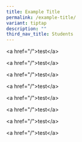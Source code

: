 ```yaml
---
title: Example Title
permalink: /example-title/
variant: tiptap
description: ""
third_nav_title: Students
---
```

<p>&lt;a href="/"&gt;test&lt;/a&gt;</p>
<p>&lt;a href="/"&gt;test&lt;/a&gt;</p>
<p>&lt;a href="/"&gt;test&lt;/a&gt;</p>
<p>&lt;a href="/"&gt;test&lt;/a&gt;</p>
<p>&lt;a href="/"&gt;test&lt;/a&gt;</p>
<p>&lt;a href="/"&gt;test&lt;/a&gt;</p>
<p>&lt;a href="/"&gt;test&lt;/a&gt;</p>
<p>&lt;a href="/"&gt;test&lt;/a&gt;</p>